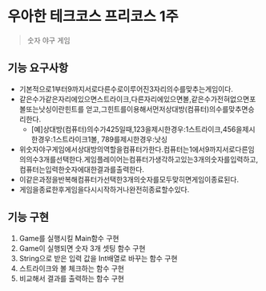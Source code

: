 # 우아한 테크코스 프리코스 1주

> 숫자 야구 게임

## 기능 요구사항

- 기본적으로1부터9까지서로다른수로이루어진3자리의수를맞추는게임이다.
- 같은수가같은자리에있으면스트라이크,다른자리에있으면볼,같은수가전혀없으면포볼또는낫싱이란힌트를 얻고,그힌트를이용해서먼저상대방(컴퓨터)의수를맞추면승리한다.
  - [예]상대방(컴퓨터)의수가425일때,123을제시한경우:1스트라이크,456을제시한경우:1스트라이크1볼, 789를제시한경우:낫싱
- 위숫자야구게임에서상대방의역할을컴퓨터가한다.컴퓨터는1에서9까지서로다른임의의수3개를선택한다.게임플레이어는컴퓨터가생각하고있는3개의숫자를입력하고,컴퓨터는입력한숫자에대한결과를출력한다.
- 이같은과정을반복해컴퓨터가선택한3개의숫자를모두맞히면게임이종료된다.
- 게임을종료한후게임을다시시작하거나완전히종료할수있다.

## 기능 구현

1. Game를 실행시킬 Main함수 구현
2. Game이 실행되면 숫자 3개 셋팅 함수 구현
3. String으로 받은 입력 값을 Int배열로 바꾸는 함수 구현
4. 스트라이크와 볼 체크하는 함수 구현
5. 비교해서 결과를 출력하는 함수 구현